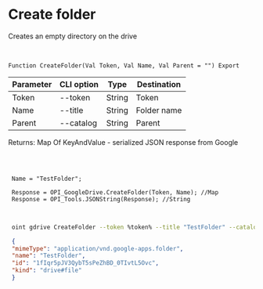 ﻿---
sidebar_position: 5
---

# Create folder
 Creates an empty directory on the drive


<br/>


`Function CreateFolder(Val Token, Val Name, Val Parent = "") Export`

 | Parameter | CLI option | Type | Destination |
 |-|-|-|-|
 | Token | --token | String | Token |
 | Name | --title | String | Folder name |
 | Parent | --catalog | String | Parent |

 
 Returns: Map Of KeyAndValue - serialized JSON response from Google

<br/>




```bsl title="Code example"
 
 Name = "TestFolder";
 
 Response = OPI_GoogleDrive.CreateFolder(Token, Name); //Map
 Response = OPI_Tools.JSONString(Response); //String
 
```
	


```sh title="CLI command example"
 
 oint gdrive CreateFolder --token %token% --title "TestFolder" --catalog %catalog%

```

```json title="Result"
 {
 "mimeType": "application/vnd.google-apps.folder",
 "name": "TestFolder",
 "id": "1fIqr5pJV3QybT5sPeZhBD_0TIvtL5Ovc",
 "kind": "drive#file"
 }
```
